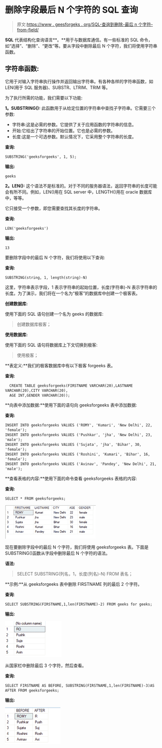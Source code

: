 # 删除字段最后 N 个字符的 SQL 查询

> 原文:[https://www . geesforgeks . org/SQL-查询到删除-最后 n 个字符-from-field/](https://www.geeksforgeeks.org/sql-query-to-delete-last-n-characters-from-field/)

**SQL** 代表结构化查询语言**。**用于与数据库通信。有一些标准的 SQL 命令，如“选择”、“删除”、“更改”等。要从字段中删除最后 N 个字符，我们将使用字符串函数。

## 字符串函数:

它用于对输入字符串执行操作并返回输出字符串。有各种各样的字符串函数，如 LEN(用于 SQL 服务器)、SUBSTR、LTRIM、TRIM 等。

为了执行所需的功能，我们需要以下功能:

**1。SUBSTRING():** 此函数用于从给定位置的字符串中查找子字符串。它需要三个参数:

*   字符串:这是必需的参数。它提供了关于应用函数的字符串的信息。
*   开始:它给出了字符串的开始位置。它也是必需的参数。
*   长度:这是一个可选参数。默认情况下，它采用整个字符串的长度。

**查询:**

```
SUBSTRING('geeksforgeeks', 1, 5);
```

**输出:**

```
geeks
```

**2。LEN():** 这个语法不是标准的。对于不同的服务器语法，返回字符串的长度可能会有所不同。例如，LEN()用在 SQL server 中，LENGTH()用在 oracle 数据库中，等等。

它只接受一个参数，即您需要查找其长度的字符串。

**查询:**

```
LEN('geeksforgeeks')
```

**输出:**

```
13
```

要删除字段中的最后 N 个字符，我们将使用以下查询:

**查询:**

```
SUBSTRING(string, 1, length(string)-N)
```

这里，字符串表示字段，1 表示字符串的起始位置，长度(字符串)-N 表示字符串的长度。为了演示，我们将在一个名为“极客”的数据库中创建一个极客表。

**创建数据库:**

使用下面的 SQL 语句创建一个名为 geeks 的数据库:

> 创建数据库极客；

**使用数据库:**

使用下面的 SQL 语句将数据库上下文切换到极客:

> 使用极客；

**表定义:**我们的极客数据库中有以下极客 forgeeks 表。

**查询:**

```
  CREATE TABLE geeksforgeeks(FIRSTNAME VARCHAR(20),LASTNAME VARCHAR(20),CITY VARCHAR(20),
  AGE INT,GENDER VARCHAR(20));
```

**向表中添加数据:**使用下面的语句向 geeksforgeeks 表中添加数据:

**查询:**

```
INSERT INTO geeksforgeeks VALUES ('ROMY', 'Kumari', 'New Delhi', 22, 'female');
INSERT INTO geeksforgeeks VALUES ('Pushkar', 'jha', 'New Delhi', 23, 'male');
INSERT INTO geeksforgeeks VALUES ('Sujata', 'jha', 'Bihar', 30, 'female');
INSERT INTO geeksforgeeks VALUES ('Roshini', 'Kumari', 'Bihar', 16, 'female');
INSERT INTO geeksforgeeks VALUES ('Avinav', 'Pandey', 'New Delhi', 21, 'male');
```

**查看表格的内容:**使用下面的命令查看 geeksforgeeks 表格的内容:

**查询:**

```
SELECT * FROM geeksforgeeks;
```

![](img/14b11bebc17c585b46ab8b0ce3d81e8d.png)

现在要删除字段中的最后 N 个字符，我们将使用 geeksforgeeks 表。下面是 SUBSTRING()函数从字段中删除最后 N 个字符的语法。

**语法:**

> SELECT SUBSTRING(列名，1，长度(列名)-N) FROM 表名；

**示例:**从 geeksforgeeks 表中删除 FIRSTNAME 列的最后 2 个字符。

**查询**:

```
SELECT SUBSTRING(FIRSTNAME,1,len(FIRSTNAME)-2) FROM geeks for geeks;
```

**输出:**

![](img/38724c9041e1e8b29a01dbd740e54daf.png)

从国家栏中删除最后 3 个字符，然后查看。

**查询:**

```
SELECT FIRSTNAME AS BEFORE, SUBSTRING(FIRSTNAME,1,len(FIRSTNAME)-3)AS AFTER FROM geeksforgeeks;
```

**输出:**

![](img/d6a31240d28bf506b7b28664431a0140.png)